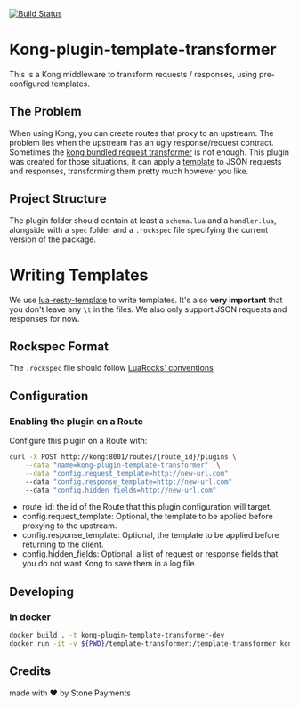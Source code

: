 [![Build Status](https://travis-ci.org/stone-payments/kong-plugin-template-transformer.svg?branch=master)](https://travis-ci.org/stone-payments/kong-plugin-template-transformer)

# Kong-plugin-template-transformer

This is a Kong middleware to transform requests / responses, using pre-configured templates.

## The Problem

When using Kong, you can create routes that proxy to an upstream. The problem lies when the upstream has an ugly response/request contract. Sometimes the [kong bundled request transformer](https://docs.konghq.com/hub/kong-inc/request-transformer/) is not enough. This plugin was created for those situations, it can apply a [template](https://github.com/bungle/lua-resty-template) to JSON requests and responses, transforming them pretty much however you like.

## Project Structure

The plugin folder should contain at least a `schema.lua` and a `handler.lua`, alongside with a `spec` folder and a `.rockspec` file specifying the current version of the package.

# Writing Templates

We use [lua-resty-template](https://github.com/bungle/lua-resty-template) to write templates. It's also **very important** that you don't leave any `\t` in the files. We also only support JSON requests and responses for now.

## Rockspec Format

The `.rockspec` file should follow [LuaRocks' conventions](https://github.com/luarocks/luarocks/wiki/Rockspec-format)

## Configuration

### Enabling the plugin on a Route

Configure this plugin on a Route with:

```bash
curl -X POST http://kong:8001/routes/{route_id}/plugins \
    --data "name=kong-plugin-template-transformer"  \
    --data "config.request_template=http://new-url.com"
    --data "config.response_template=http://new-url.com"
    --data "config.hidden_fields=http://new-url.com"
```

- route_id: the id of the Route that this plugin configuration will target.
- config.request_template: Optional, the template to be applied before proxying to the upstream.
- config.response_template: Optional, the template to be applied before returning to the client.
- config.hidden_fields: Optional, a list of request or response fields that you do not want Kong to save them in a log file.

## Developing

### In docker

```bash
docker build . -t kong-plugin-template-transformer-dev
docker run -it -v ${PWD}/template-transformer:/template-transformer kong-plugin-template-transformer-dev bash
```

## Credits

made with :heart: by Stone Payments